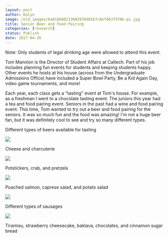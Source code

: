 ```yaml
---
layout: post
author: Kalyn
image: /old_images/6a01bb08213082970d01b7c8ef063f970b-pi.jpg
title: Senior Beer and Food Pairing
categories: [research]
status: Publish
date: 2017-04-26
---
```



Note: Only students of legal drinking age were allowed to attend this event.

Tom Mannion is the Director of Student Affairs at Caltech. Part of his job includes planning fun events for students and keeping students happy. Other events he hosts at his house (across from the Undergraduate Admissions Office) have included a Super Bowl Party, Be a Kid Again Day, video game tournaments, and more!

Each year, each class gets a "tasting" event at Tom's house. For example, as a freshman I went to a chocolate tasting event. The juniors this year had a tea and food pairing event. Seniors in the past had a wine and food pairing event. This time, Tom wanted to try out a beer and food pairing for the seniors. It was so much fun and the food was amazing! I'm not a huge beer fan, but it was definitely cool to see and try so many different types.

Different types of beers available for tasting


![](/old_images/6a01bb08213082970d01b7c8ef064c970b-pi.jpg)

Cheese and charcuterie


![](/old_images/6a01bb08213082970d01b7c8ef0655970b-pi.jpg)

Potstickers, crab, and pretzels


![](/old_images/6a01bb08213082970d01b7c8ef065f970b-pi.jpg)

Poached salmon, caprese salad, and potato salad


![](/old_images/6a01bb08213082970d01b8d2796395970c-pi.jpg)

Different types of sausages


![](/old_images/6a01bb08213082970d01bb09922797970d-pi.jpg)

Tiramisu, strawberry cheesecake, baklava, chocolates, and cinnamon sugar bread

